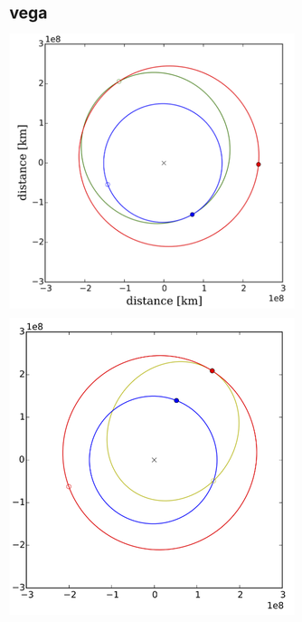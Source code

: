 # vega

![Hohmann Solution](docs/figures/hohmann_2461349.png "Example Hohmann transfer solution to Mars in November 2026.")

![General elliptical Solution](docs/figures/elliptic_2461478.png "Example elliptical orbit for a return from Mars to Earth.")
